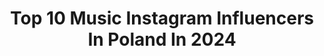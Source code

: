 ---
title: Top 10 Music Instagram Influencers In Poland In 2024
description: >-
  Find top music Instagram influencers in Poland in 2024. Most popular hashtags: #wsp #christmas #tenorsax.
platform: Instagram
hits: 376
text_top: Identify the most popular Instagram profiles on inBeat.
text_bottom: Our search engine aggregates 376 Instagram influencers like this in Poland for you to contact.
profiles:
  - username: "hiphoplunch"
    fullname: >-
      Hip Hop Lunch
    bio: >-
      🌎 Hip Hop Music & News 💾backup page for @hiphopnowtv 📞contact @jaykidproductions for promo
    location: "Poland"
    followers: 66893
    engagement: 1326
    commentsToLikes: 0.076517
    id: ck0vx1ljowop90i199r28dhic
    verified: false
    hashtags: "#ombpeezy, #trapboyfreddy, #youngthug, #ynwmelly"
  - username: "ras_rsmt"
    fullname: >-
      AREK RAS SITARZ
    bio: >-
      A&R W SONY MUSIC RIP W @rasmentalism; PISZĘ PIOSENKI, CAŁKIEM FAJNE HOST W RED BULL RAP&MAT HOST W FUTBOL I CAŁA RESZTA W @kanalsportowy_official
    location: "Poland"
    followers: 36790
    engagement: 462
    commentsToLikes: 0.009962
    id: ck0ucbz0hgjac0i19f364u3kf
    verified: false
    hashtags: ""
  - username: "blawan_ternesc"
    fullname: >-
      Blawan
    bio: >-
      Dog Dad, Music Producer, Persher Vocalist // @xlrecordings //Ternesc // @voam_ // Persher @persher_4eva @thrilljockey
    location: "Poland"
    followers: 63648
    engagement: 435
    commentsToLikes: 0.026541
    id: ck0ttpe8y3q1w0i197npm2k2y
    verified: true
    hashtags: "#karenn, #pedermannerfelt, #voam, #grapefruitregret"
  - username: "piotr_rubik"
    fullname: >-
      Piotr Rubik
    bio: >-
      #music #family #love #travel Piotr Rubik official profile Composer, Musician, Conductor Miami 🇺🇸 Warsaw 🇵🇱
    location: "Poland"
    followers: 109019
    engagement: 420
    commentsToLikes: 0.018593
    id: ck13bm9llw3qu0i19c59wpngr
    verified: true
    hashtags: "#miami, #kariera, #przemysleniazdoswiadczenia, #showbiz"
  - username: "joaquinsosa89"
    fullname: >-
      Joaquin Sosa
    bio: >-
      Cuban musician, clarinetist & saxophonist. III winner in the International Jazz Clarinet Competition, @pmauriatmusic @theowanne @zacligature endorser.
    location: "Poland"
    followers: 11526
    engagement: 379
    commentsToLikes: 0.095652
    id: ckwnjkq7trfws0j23zdtpuxa2
    verified: false
    hashtags: "#tenorsax, #flute, #clarinet, #pmauriat"
  - username: "kajazdonek"
    fullname: >-
      KAJA ZDONEK
    bio: >-
      📍Warsaw •model, pianist, hostess, business analyst •fashion, lifestyle, music •management, SGH lashes: @wereckabeautystudio
    location: "Poland"
    followers: 57963
    engagement: 370
    commentsToLikes: 0.011630
    id: ck0w1x5hzlkr90i19nsft8s4q
    verified: false
    hashtags: "#outfit, #photooftheday, #fashionstyle, #instagood"
  - username: "iammajewski"
    fullname: >-
      The M
    bio: >-
      business.djthem@gmail.com 🔊 MY MUSIC AND DJ SETS ON YOUTUBE 👇🏻
    location: "Poland"
    followers: 904978
    engagement: 350
    commentsToLikes: 0.006755
    id: clnnwi7p82kdu0j08k3c8xe2i
    verified: false
    hashtags: "#29, #majewscyfitclub, #rome, #italy"
  - username: "daawidrakowski"
    fullname: >-
      Dawid Rakowski
    bio: >-
      ✈️ Travel | Fashion | Lifestyle | Music 📩contact.rakowski@gmail.com 🏙️Warsaw Podróże, koncertowe wojaże i nie tylko 🫶🏽
    location: "Poland"
    followers: 199827
    engagement: 343
    commentsToLikes: 0.009857
    id: ck8wgjv0nhhpv0j781vbxmzmj
    verified: false
    hashtags: "#muzykana, #modam, #visitmalta, #abudhabiinstagram"
  - username: "missbrodka"
    fullname: >-
      Brodka Official
    bio: >-
      Booking music 👉@kayax_music Booking film 👉@papaya_films
    location: "Poland"
    followers: 195621
    engagement: 255
    commentsToLikes: 0.011718
    id: ck13boqsowfl20i19uiwb27qc
    verified: true
    hashtags: "#wspolpraca, #szadza, #brodka, #delux"
  - username: "c_bool"
    fullname: >-
      C-BooL
    bio: >-
      & Music Producer from 🇵🇱 475 million YouTube views, 469k YT subscribers, 6 x Top 3 Radio AirPlay, Booking: interactions.booking@gmail.com New Video:
    location: "Poland"
    followers: 50314
    engagement: 239
    commentsToLikes: 0.024253
    id: ck5cjtt31vhos0i11ysl1u68n
    verified: true
    hashtags: ""
---
